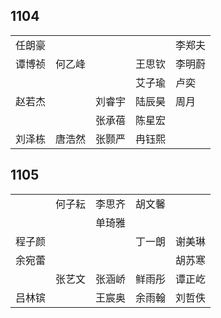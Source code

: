 ## 1104
|     |     |     |     |     |
| --- | --- | --- | --- | --- |
| 任朗豪 |  |  |  | 李郑夫 |
| 谭博祯 | 何乙峰 |  | 王思钦 | 李明蔚 |
|  |  |  | 艾子瑜 | 卢奕 |
| 赵若杰 |  | 刘睿宇 | 陆辰昊 | 周月 |
|  |  | 张承蓓 | 陈星宏 |  |
| 刘泽栋 | 唐浩然 | 张颢严 | 冉钰熙 |  |

## 1105
|     |     |     |     |     |
| --- | --- | --- | --- | --- |
|  | 何子耘 | 李思齐 | 胡文馨 |  |
|  |  | 单琦雅 |  |  |
| 程子颜 |  |  | 丁一朗 | 谢美琳 |
| 余宛蕾 |  |  |  | 胡苏寒 |
|  | 张艺文 | 张涵峤 | 鲜雨彤 | 谭正屹 |
| 吕林镔 |  | 王宸奥 | 余雨翰 | 刘哲佚 |


